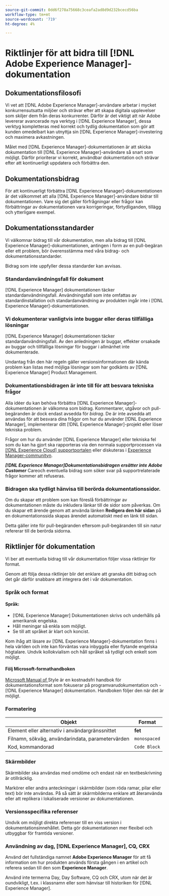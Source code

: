 ```yaml
---
source-git-commit: 0dd6f278a75668c3ceafa2ad8d9d232bcecd56ba
workflow-type: tm+mt
source-wordcount: '719'
ht-degree: 4%

---
```

# Riktlinjer för att bidra till [!DNL Adobe Experience Manager]-dokumentation

## Dokumentationsfilosofi

Vi vet att [!DNL Adobe Experience Manager]-användare arbetar i mycket konkurrensutsatta miljöer och strävar efter att skapa digitala upplevelser som skiljer dem från deras konkurrenter. Därför är det viktigt att när Adobe levererar avancerade nya verktyg i [!DNL Experience Manager], dessa verktyg kompletteras med korrekt och tydlig dokumentation som gör att kunden omedelbart kan utnyttja sin [!DNL Experience Manager]-investering och maximera avkastningen.

Målet med [!DNL Experience Manager]-dokumentationen är att skicka dokumentation till [!DNL Experience Manager]-användare så snart som möjligt. Därför prioriterar vi korrekt, användbar dokumentation och strävar efter att kontinuerligt uppdatera och förbättra den.

## Dokumentationsbidrag

För att kontinuerligt förbättra [!DNL Experience Manager]-dokumentationen är det välkommet att alla [!DNL Experience Manager]-användare bidrar till dokumentationen. Vare sig det gäller förfrågningar eller frågor kan förbättringar av dokumentationen vara korrigeringar, förtydliganden, tillägg och ytterligare exempel.

## Dokumentationsstandarder

Vi välkomnar bidrag till vår dokumentation, men alla bidrag till [!DNL Experience Manager]-dokumentationen, antingen i form av en pull-begäran eller ett problem, bör överensstämma med våra bidrag- och dokumentationsstandarder.

Bidrag som inte uppfyller dessa standarder kan avvisas.

### Standardanvändningsfall för dokument

[!DNL Experience Manager] dokumentationen täcker standardanvändningsfall. Användningsfall som inte omfattas av standardinstallation och standardanvändning av produkten ingår inte i [!DNL Experience Manager]-dokumentationen.

### Vi dokumenterar vanligtvis inte buggar eller deras tillfälliga lösningar

[!DNL Experience Manager] dokumentationen täcker standardanvändningsfall. Av den anledningen är buggar, effekter orsakade av buggar och tillfälliga lösningar för buggar i allmänhet inte dokumenterade.

Undantag från den här regeln gäller versionsinformationen där kända problem kan listas med möjliga lösningar som har godkänts av [!DNL Experience Manager] Product Management.

### Dokumentationsbidragen är inte till för att besvara tekniska frågor

Alla idéer du kan behöva förbättra [!DNL Experience Manager]-dokumentationen är välkomna som bidrag. Kommentarer, utgåvor och pull-begäranden är dock endast avsedda för *bidrag*. De är inte avsedda att användas för att besvara dina frågor om hur du använder [!DNL Experience Manager], implementerar ditt [!DNL Experience Manager]-projekt eller löser tekniska problem.

Frågor om hur du använder [!DNL Experience Manager] eller tekniska fel som du kan ha gjort ska rapporteras via den normala supportprocessen via [[!DNL Experience Cloud] supportportalen](https://experienceleague.adobe.com/?support-solution=Experience+Manager#support) eller diskuteras i [Experience Manager-communityn](https://experienceleaguecommunities.adobe.com/t5/adobe-experience-manager/ct-p/adobe-experience-manager-community).

***[!DNL Experience Manager]Dokumentationsbidragen ersätter inte Adobe Customer*** Careoch eventuella bidrag som söker svar på supportrelaterade frågor kommer att refuseras.

### Bidragen ska tydligt hänvisa till berörda dokumentationssidor.

Om du skapar ett problem som kan föreslå förbättringar av dokumentationen måste du inkludera länkar till de sidor som påverkas. Om du skapar ett ärende genom att använda länken **Redigera den här sidan** på en dokumentationssida skapas ärendet automatiskt med en länk till sidan.

Detta gäller inte för pull-begäranden eftersom pull-begäranden till sin natur refererar till de berörda sidorna.

## Riktlinjer för dokumentation

Vi ber att eventuella bidrag till vår dokumentation följer vissa riktlinjer för format.

Genom att följa dessa riktlinjer blir det enklare att granska ditt bidrag och det går därför snabbare att integrera det i vår dokumentation.

### Språk och format

#### Språk:

* [!DNL Experience Manager] Dokumentationen skrivs och underhålls på amerikansk engelska.
* Håll meningar så enkla som möjligt.
* Se till att språket är klart och koncist.

Kom ihåg att läsare av [!DNL Experience Manager]-dokumentation finns i hela världen och inte kan förväntas vara inbyggda eller flytande engelska högtalare. Undvik kollokvialism och håll språket så tydligt och enkelt som möjligt.

#### Följ Microsoft-formathandboken

[Microsoft Manual of ](https://docs.microsoft.com/en-us/style-guide/welcome/) Style är en kostnadsfri handbok för dokumentationsformat som fokuserar på programvarudokumentation och - [!DNL Experience Manager] dokumentation. Handboken följer den när det är möjligt.

### Formatering

| Objekt | Format |
|---|---|
| Element eller alternativ i användargränssnittet | **fet** |
| Filnamn, sökväg, användarindata, parametervärden | `monospaced` |
| Kod, kommandorad | ```Code Block``` |

### Skärmbilder

Skärmbilder ska användas med omdöme och endast när en textbeskrivning är otillräcklig.

Markörer eller andra anteckningar i skärmbilder (som röda ramar, pilar eller text) bör inte användas. På så sätt är skärmbilderna enklare att återanvända eller att replikera i lokaliserade versioner av dokumentationen.

### Versionsspecifika referenser

Undvik om möjligt direkta referenser till en viss version i dokumentationsinnehållet. Detta gör dokumentationen mer flexibel och utbyggbar för framtida versioner.

### Användning av dag, [!DNL Experience Manager], CQ, CRX

Använd det fullständiga namnet **Adobe Experience Manager** för att få information om hur produkten används första gången i en artikel och referera sedan till den som **Experience Manager**.

Använd inte termerna Day, Day Software, CQ och CRX, utom när det är oundvikligt, t.ex. i klassnamn eller som hänvisar till historiken för [!DNL Experience Manager].
